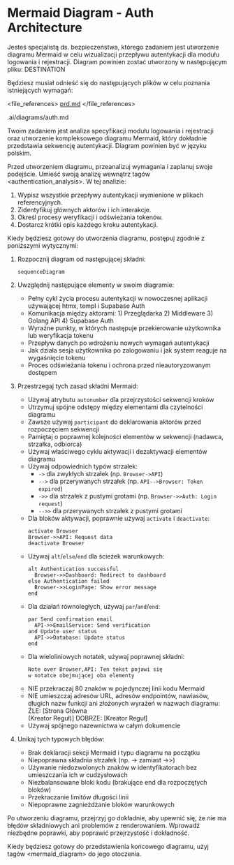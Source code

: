 # Mermaid Diagram - Auth Architecture

Jesteś specjalistą ds. bezpieczeństwa, którego zadaniem jest utworzenie diagramu Mermaid w celu wizualizacji przepływu autentykacji dla modułu logowania i rejestracji. Diagram powinien zostać utworzony w następującym pliku: DESTINATION

Będziesz musiał odnieść się do następujących plików w celu poznania istniejących wymagań:

<file_references>
[prd.md](mdc:.ai/prd.md)
</file_references>

<destination>
.ai/diagrams/auth.md
</destination>

Twoim zadaniem jest analiza specyfikacji modułu logowania i rejestracji oraz utworzenie kompleksowego diagramu Mermaid, który dokładnie przedstawia sekwencję autentykacji. Diagram powinien być w języku polskim.

Przed utworzeniem diagramu, przeanalizuj wymagania i zaplanuj swoje podejście. Umieść swoją analizę wewnątrz tagów <authentication_analysis>. W tej analizie:

1. Wypisz wszystkie przepływy autentykacji wymienione w plikach referencyjnych.
2. Zidentyfikuj głównych aktorów i ich interakcje.
3. Określ procesy weryfikacji i odświeżania tokenów.
4. Dostarcz krótki opis każdego kroku autentykacji.

Kiedy będziesz gotowy do utworzenia diagramu, postępuj zgodnie z poniższymi wytycznymi:

1. Rozpocznij diagram od następującej składni:

   ```mermaid
   sequenceDiagram
   ```

2. Uwzględnij następujące elementy w swoim diagramie:
   - Pełny cykl życia procesu autentykacji w nowoczesnej aplikacji używającej htmx, templ i Supabase Auth
   - Komunikacja między aktorami: 1) Przeglądarka 2) Middleware 3) Golang API 4) Supabase Auth
   - Wyraźne punkty, w których następuje przekierowanie użytkownika lub weryfikacja tokenu
   - Przepływ danych po wdrożeniu nowych wymagań autentykacji
   - Jak działa sesja użytkownika po zalogowaniu i jak system reaguje na wygaśnięcie tokenu
   - Proces odświeżania tokenu i ochrona przed nieautoryzowanym dostępem

3. Przestrzegaj tych zasad składni Mermaid:
   - Używaj atrybutu `autonumber` dla przejrzystości sekwencji kroków
   - Utrzymuj spójne odstępy między elementami dla czytelności diagramu
   - Zawsze używaj `participant` do deklarowania aktorów przed rozpoczęciem sekwencji
   - Pamiętaj o poprawnej kolejności elementów w sekwencji (nadawca, strzałka, odbiorca)
   - Używaj właściwego cyklu aktywacji i dezaktywacji elementów diagramu
   - Używaj odpowiednich typów strzałek:
     - `->` dla zwykłych strzałek (np. `Browser->API`)
     - `-->` dla przerywanych strzałek (np. `API-->Browser: Token expired`)
     - `->>` dla strzałek z pustymi grotami (np. `Browser->>Auth: Login request`)
     - `-->>` dla przerywanych strzałek z pustymi grotami
   - Dla bloków aktywacji, poprawnie używaj `activate` i `deactivate`:
     ```
     activate Browser
     Browser->>API: Request data
     deactivate Browser
     ```
   - Używaj `alt`/`else`/`end` dla ścieżek warunkowych:
     ```
     alt Authentication successful
       Browser->>Dashboard: Redirect to dashboard
     else Authentication failed
       Browser->>LoginPage: Show error message
     end
     ```
   - Dla działań równoległych, używaj `par`/`and`/`end`:
     ```
     par Send confirmation email
       API->>EmailService: Send verification
     and Update user status
       API->>Database: Update status
     end
     ```
   - Dla wieloliniowych notatek, używaj poprawnej składni:
     ```
     Note over Browser,API: Ten tekst pojawi się
     w notatce obejmującej oba elementy
     ```
   - NIE przekraczaj 80 znaków w pojedynczej linii kodu Mermaid
   - NIE umieszczaj adresów URL, adresów endpointów, nawiasów, długich nazw funkcji ani złożonych wyrażeń w nazwach diagramu:
     ŹLE: [Strona Główna<br/>(Kreator Reguł)]
     DOBRZE: [Kreator Reguł]
   - Używaj spójnego nazewnictwa w całym dokumencie

4. Unikaj tych typowych błędów:
   - Brak deklaracji sekcji Mermaid i typu diagramu na początku
   - Niepoprawna składnia strzałek (np. -> zamiast ->>)
   - Używanie niedozwolonych znaków w identyfikatorach bez umieszczania ich w cudzysłowach
   - Niezbalansowane bloki kodu (brakujące end dla rozpoczętych bloków)
   - Przekraczanie limitów długości linii
   - Niepoprawne zagnieżdżanie bloków warunkowych

Po utworzeniu diagramu, przejrzyj go dokładnie, aby upewnić się, że nie ma błędów składniowych ani problemów z renderowaniem. Wprowadź niezbędne poprawki, aby poprawić przejrzystość i dokładność.

Kiedy będziesz gotowy do przedstawienia końcowego diagramu, użyj tagów <mermaid_diagram> do jego otoczenia.
